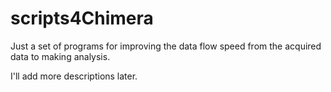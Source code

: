 # scripts4Chimera

Just a set of programs for improving the data flow speed from the acquired data to making analysis.

I'll add more descriptions later.
